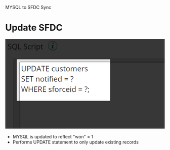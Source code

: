 MYSQL to SFDC Sync
# Update SFDC

<img src="./images/20220725082421.png" class="img-right">

- MYSQL is updated to reflect "won" = 1
- Performs UPDATE statement to only update existing records